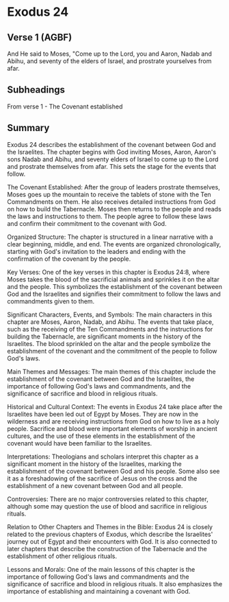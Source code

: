 # Exodus 24

## Verse 1 (AGBF)

And He said to Moses, "Come up to the Lord, you and Aaron, Nadab and Abihu, and seventy of the elders of Israel, and prostrate yourselves from afar.

## Subheadings

From verse 1 - The Covenant established

## Summary

Exodus 24 describes the establishment of the covenant between God and the Israelites. The chapter begins with God inviting Moses, Aaron, Aaron's sons Nadab and Abihu, and seventy elders of Israel to come up to the Lord and prostrate themselves from afar. This sets the stage for the events that follow.

The Covenant Established:
After the group of leaders prostrate themselves, Moses goes up the mountain to receive the tablets of stone with the Ten Commandments on them. He also receives detailed instructions from God on how to build the Tabernacle. Moses then returns to the people and reads the laws and instructions to them. The people agree to follow these laws and confirm their commitment to the covenant with God.

Organized Structure:
The chapter is structured in a linear narrative with a clear beginning, middle, and end. The events are organized chronologically, starting with God's invitation to the leaders and ending with the confirmation of the covenant by the people.

Key Verses:
One of the key verses in this chapter is Exodus 24:8, where Moses takes the blood of the sacrificial animals and sprinkles it on the altar and the people. This symbolizes the establishment of the covenant between God and the Israelites and signifies their commitment to follow the laws and commandments given to them.

Significant Characters, Events, and Symbols:
The main characters in this chapter are Moses, Aaron, Nadab, and Abihu. The events that take place, such as the receiving of the Ten Commandments and the instructions for building the Tabernacle, are significant moments in the history of the Israelites. The blood sprinkled on the altar and the people symbolize the establishment of the covenant and the commitment of the people to follow God's laws.

Main Themes and Messages:
The main themes of this chapter include the establishment of the covenant between God and the Israelites, the importance of following God's laws and commandments, and the significance of sacrifice and blood in religious rituals.

Historical and Cultural Context:
The events in Exodus 24 take place after the Israelites have been led out of Egypt by Moses. They are now in the wilderness and are receiving instructions from God on how to live as a holy people. Sacrifice and blood were important elements of worship in ancient cultures, and the use of these elements in the establishment of the covenant would have been familiar to the Israelites.

Interpretations:
Theologians and scholars interpret this chapter as a significant moment in the history of the Israelites, marking the establishment of the covenant between God and his people. Some also see it as a foreshadowing of the sacrifice of Jesus on the cross and the establishment of a new covenant between God and all people.

Controversies:
There are no major controversies related to this chapter, although some may question the use of blood and sacrifice in religious rituals.

Relation to Other Chapters and Themes in the Bible:
Exodus 24 is closely related to the previous chapters of Exodus, which describe the Israelites' journey out of Egypt and their encounters with God. It is also connected to later chapters that describe the construction of the Tabernacle and the establishment of other religious rituals.

Lessons and Morals:
One of the main lessons of this chapter is the importance of following God's laws and commandments and the significance of sacrifice and blood in religious rituals. It also emphasizes the importance of establishing and maintaining a covenant with God.